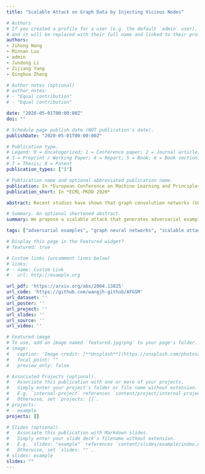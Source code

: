 ```yaml
---
title: "Scalable Attack on Graph Data by Injecting Vicious Nodes"

# Authors
# If you created a profile for a user (e.g. the default `admin` user), write the username (folder name) here 
# and it will be replaced with their full name and linked to their profile.
authors:
- Jihong Wang
- Minnan Luo
- admin
- Jundong Li
- Zijiang Yang
- Qinghua Zheng

# Author notes (optional)
# author_notes:
# - "Equal contribution"
# - "Equal contribution"

date: "2020-05-01T00:00:00Z"
doi: ""

# Schedule page publish date (NOT publication's date).
publishDate: "2020-05-01T00:00:00Z"

# Publication type.
# Legend: 0 = Uncategorized; 1 = Conference paper; 2 = Journal article;
# 3 = Preprint / Working Paper; 4 = Report; 5 = Book; 6 = Book section;
# 7 = Thesis; 8 = Patent
publication_types: ["1"]

# Publication name and optional abbreviated publication name.
publication: In *European Conference on Machine Learning and Principles and Practice of Knowledge Discovery in Databases, 2020*
publication_short: In *ECML-PKDD 2020*

abstract: Recent studies have shown that graph convolution networks (GCNs) are vulnerable to carefully designed attacks, which aim to cause misclassification of a specific node on the graph with unnoticeable perturbations. However, a vast majority of existing works cannot handle large-scale graphs because of their high time complexity. Additionally, existing works mainly focus on manipulating existing nodes on the graph, while in practice, attackers usually do not have the privilege to modify information of existing nodes. In this paper, we develop a more scalable framework named Approximate Fast Gradient Sign Method (AFGSM) which considers a more practical attack scenario where adversaries can only inject new vicious nodes to the graph while having no control over the original graph. Methodologically, we provide an approximation strategy to linearize the model we attack and then derive an approximate closed-from solution with a lower time cost. To have a fair comparison with existing attack methods that manipulate the original graph, we adapt them to the new attack scenario by injecting vicious nodes. Empirical experimental results show that our proposed attack method can significantly reduce the classification accuracy of GCNs and is much faster than existing methods without jeopardizing the attack performance.

# Summary. An optional shortened abstract.
summary: We propose a scalable attack that generates adversarial examples on extremely large graphs targeting graph neural networks.

tags: ["adversarial examples", "graph neural networks", "scalable attacks"]

# Display this page in the Featured widget?
# featured: true

# Custom links (uncomment lines below)
# links:
# - name: Custom Link
#   url: http://example.org

url_pdf: 'https://arxiv.org/abs/2004.13825'
url_code: 'https://github.com/wangjh-github/AFGSM'
url_dataset: ''
url_poster: ''
url_project: ''
url_slides: ''
url_source: ''
url_video: ''

# Featured image
# To use, add an image named `featured.jpg/png` to your page's folder. 
# image:
#   caption: 'Image credit: [**Unsplash**](https://unsplash.com/photos/pLCdAaMFLTE)'
#   focal_point: ""
#   preview_only: false

# Associated Projects (optional).
#   Associate this publication with one or more of your projects.
#   Simply enter your project's folder or file name without extension.
#   E.g. `internal-project` references `content/project/internal-project/index.md`.
#   Otherwise, set `projects: []`.
# projects:
# - example
projects: []

# Slides (optional).
#   Associate this publication with Markdown slides.
#   Simply enter your slide deck's filename without extension.
#   E.g. `slides: "example"` references `content/slides/example/index.md`.
#   Otherwise, set `slides: ""`.
# slides: example
slides: ""
---
```


<!-- {{% callout note %}}
Click the *Cite* button above to demo the feature to enable visitors to import publication metadata into their reference management software.
{{% /callout %}}

{{% callout note %}}
Create your slides in Markdown - click the *Slides* button to check out the example.
{{% /callout %}}

Supplementary notes can be added here, including [code, math, and images](https://wowchemy.com/docs/writing-markdown-latex/). -->
